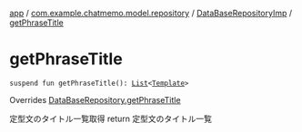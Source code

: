 [app](../../index.md) / [com.example.chatmemo.model.repository](../index.md) / [DataBaseRepositoryImp](index.md) / [getPhraseTitle](./get-phrase-title.md)

# getPhraseTitle

`suspend fun getPhraseTitle(): `[`List`](https://kotlinlang.org/api/latest/jvm/stdlib/kotlin.collections/-list/index.html)`<`[`Template`](../../com.example.chatmemo.model.entity/-template/index.md)`>`

Overrides [DataBaseRepository.getPhraseTitle](../-data-base-repository/get-phrase-title.md)

定型文のタイトル一覧取得
return 定型文のタイトル一覧

